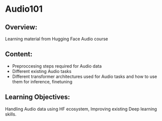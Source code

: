 # Audio101

## Overview: 
Learning material from Hugging Face Audio course

## Content: 
- Preproccesing steps required for Audio data
- Different existing Audio tasks
- Different transformer architectures used for Audio tasks and how to use them for inference, finetuning

## Learning Objectives:
Handling Audio data using HF ecosystem,
Improving existing Deep learning skills.



